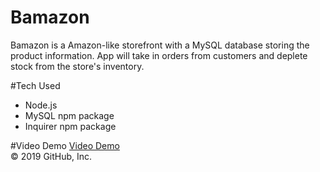 # Bamazon

Bamazon is a Amazon-like storefront with a MySQL database storing the product information. App will take in orders from customers and deplete stock from the store's inventory. 


#Tech Used 
* Node.js
* MySQL npm package
* Inquirer npm package


#Video Demo
<a href="https://drive.google.com/file/d/1sIeH-a5lzgN9BOjpiVXW_7xlWOyhXA01/view">Video Demo</a>
<br>
© 2019 GitHub, Inc.